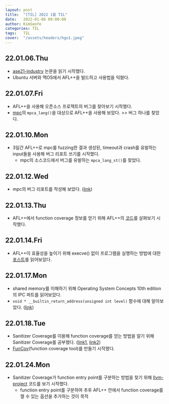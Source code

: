 ```yaml
---
layout: post
title:  "[TIL] 2022 1월 TIL"
date:   2022-01-06 09:00:00
author: KimSeoYe
categories: TIL
tags:   TIL
cover:  "/assets/headers/hgu1.jpeg"
---
```


## 22.01.06.Thu
- [ase21-industry](https://hongshin.github.io/pubs/ase21-industry.pdf) 논문을 읽기 시작했다. 
- Ubuntu 서버와 맥OS에서 AFL++을 빌드하고 사용법을 익혔다.

## 22.01.07.Fri
- AFL++을 사용해 오픈소스 프로젝트의 버그를 찾아보기 시작했다.
- [mpc](https://github.com/orangeduck/mpc.git)의 `mpca_lang()`을 대상으로 AFL++을 사용해 보았다. >> 버그 하나를 찾았다.

## 22.01.10.Mon
- 3일간 AFL++로 mpc를 fuzzing한 결과 생성된, timeout과 crash를 유발하는 input들을 사용해 버그 리포트 쓰기를 시작했다.
  - mpc의 소스코드에서 버그를 유발하는 `mpca_lang_st()`를 찾았다. 

## 22.01.12.Wed
- mpc의 버그 리포트를 작성해 보았다. ([link](https://docs.google.com/document/d/1R22LYgmuno2US1-xhmT_y323_q9ovz9OLAmwjUg_frUㄴ/edit?usp=sharing))

## 22.01.13.Thu
- AFL++에서 function coverage 정보를 얻기 위해 AFL++의 [코드](https://github.com/KimSeoYe/AFLplusplus.git)를 살펴보기 시작했다.

## 22.01.14.Fri
- AFL++이 효율성을 높이기 위해 execve() 없이 프로그램을 실행하는 방법에 대한 [포스트](https://lcamtuf.blogspot.com/2014/10/fuzzing-binaries-without-execve.html)를 읽어보았다.

## 22.01.17.Mon
- shared memory를 이해하기 위해 Operating System Concepts 10th edition의 IPC 파트를 읽어보았다.
- `void * __builtin_return_address(unsigned int level)` 함수에 대해 알아보았다. ([link](https://gcc.gnu.org/onlinedocs/gcc/Return-Address.html))


## 22.01.18.Tue
- Sanitizer Coverage를 이용해 function coverage를 얻는 방법을 알기 위해 Sanitizer Coverage를 공부했다. ([link1](https://clang.llvm.org/docs/SanitizerCoverage.html#id2), [link2](https://calabi-yau.space/blog/sanitizer-coverage-interface.html))
- [FunCov](https://github.com/KimSeoYe/FunCov)(function coverage tool)를 만들기 시작했다.


## 22.01.24.Mon
- Sanitizer Coverage가 function entry point를 구분하는 방법을 찾기 위해 [llvm-project](https://github.com/llvm/llvm-project) 코드를 보기 시작했다.
  - function entry point를 구분하여 추후 AFL++ 안에서 function coverage를 잴 수 있는 옵션을 추가하는 것이 목적